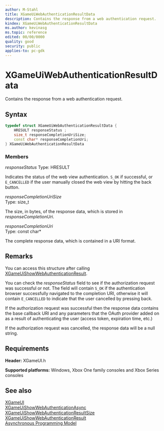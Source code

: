 ```yaml
---
author: M-Stahl
title: XGameUiWebAuthenticationResultData
description: Contains the response from a web authentication request.
kindex: XGameUiWebAuthenticationResultData
ms.author: kevinasg
ms.topic: reference
edited: 00/00/0000
quality: good
security: public
applies-to: pc-gdk
---
```


# XGameUiWebAuthenticationResultData  

Contains the response from a web authentication request.

## Syntax  
  
```cpp
typedef struct XGameUiWebAuthenticationResultData {  
    HRESULT responseStatus ;  
    size_t responseCompletionUriSize;  
    const char* responseCompletionUri;  
} XGameUiWebAuthenticationResultData  
```
  
### Members  
  
*responseStatus*
Type: HRESULT
  
Indicates the status of the web view authentication. `S_OK` if successful, or `E_CANCELLED` if the user manually closed the web view by hitting the back button.
  
*responseCompletionUriSize*  
Type: size_t  
  
The size, in bytes, of the response data, which is stored in *responseCompletionUri*.
  
*responseCompletionUri*  
Type: const char*  
  
The complete response data, which is contained in a URI format.
  
## Remarks  
  
You can access this structure after calling [XGameUiShowWebAuthenticationResult](../functions/xgameuishowwebauthenticationresult.md).

You can check the *responseStatus* field to see if the authorization request was successful or not. The field will contain `S_OK` if the authentication browser successfully navigated to the completion URI, otherwise it will contain `E_CANCELLED` to indicate that the user cancelled by pressing back.

If the authorization request was successful then the response data contains the base callback URI and any parameters that the OAuth provider added on as a result of authenticating the user (access token, expiration time, etc.)

If the authorization request was cancelled, the response data will be a null string.
  
## Requirements  
  
**Header:** XGameUI.h
  
**Supported platforms:** Windows, Xbox One family consoles and Xbox Series consoles  
  
## See also

[XGameUI](../xgameui_members.md)  
[XGameUiShowWebAuthenticationAsync](../functions/xgameuishowwebauthenticationasync.md)  
[XGameUiShowWebAuthenticationResultSize](../functions/xgameuishowwebauthenticationresultsize.md)  
[XGameUiShowWebAuthenticationResult](../functions/xgameuishowwebauthenticationresult.md)  
[Asynchronous Programming Model](../../../../system/overviews/async-programming-model.md)  